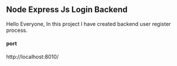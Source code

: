 ## Node Express Js Login Backend

Hello Everyone, In this project I have created backend user register process.

#### port
http://localhost:8010/
